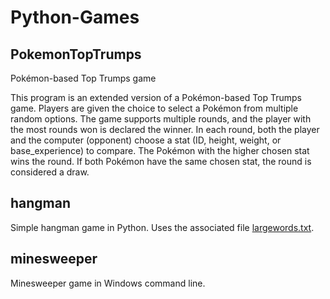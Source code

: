 # Python-Games

## PokemonTopTrumps
Pokémon-based Top Trumps game

This program is an extended version of a Pokémon-based Top Trumps game.
Players are given the choice to select a Pokémon from multiple random options.
The game supports multiple rounds, and the player with the most rounds won is declared the winner.
In each round, both the player and the computer (opponent) choose a stat (ID, height, weight, or base_experience) to compare.
The Pokémon with the higher chosen stat wins the round.
If both Pokémon have the same chosen stat, the round is considered a draw.

## hangman
Simple hangman game in Python. Uses the associated file [largewords.txt](https://github.com/eleni-chr/Python-Games/blob/master/largewords.txt).

## minesweeper
Minesweeper game in Windows command line.
